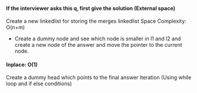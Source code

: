 #### If the interviewer asks this q, first give the solution (External space)
Create a new linkedlist for storing the merges linkedlist
Space Complexity: O(n+m)
- Create a dummy node and see which node is smaller in l1 and l2 and create a new node of the answer and move the pointer to the current node.
​
#### Inplace: O(1)
Create a dummy head which points to the final answer
Iteration (Using while loop and if else conditions)
